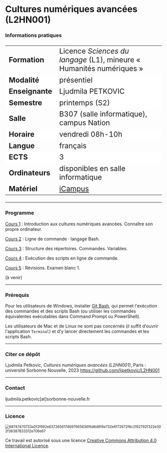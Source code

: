 # Cultures numériques avancées (L2HN001)

### Informations pratiques

<table align="center" style="font-size: 23px;">
    <tr>
        <td align="left"><b>Formation</b></td>
        <td align="left">Licence <i>Sciences du langage</i> (L1), mineure « Humanités numériques »</td>
    </tr>
    <tr style="background-color: white;">
        <td align="left"><b>Modalité</b></td>
        <td align="left">présentiel</td>
    </tr>
    <tr style="background-color: white;">
        <td align="left"><b>Enseignante</b></td>
        <td align="left">Ljudmila PETKOVIC</td>
    </tr>
    <tr style="background-color: white;">
        <td align="left"><b>Semestre</b></td>
        <td align="left">printemps (S2)</td>
    </tr>
    <tr>
        <td align="left"><b>Salle</b></td>
        <td align="left">B307 (salle informatique), campus Nation</td>
    </tr>
    <tr style="background-color: white;">
        <td align="left"><b>Horaire</b></td>
        <td align="left">vendredi 08h-10h</td>
    </tr>
    <tr>
        <td align="left"><b>Langue</b></td>
        <td align="left">français</td>
     <tr style="background-color: white;">
        <td align="left"><b>ECTS</b></td>
        <td align="left">3</td>
    </tr>
    <tr>
        <td align="left"><b>Ordinateurs</b></td>
        <td align="left">disponibles en salle informatique</td>
    </tr>
    <tr>
        <td align="left"><b>Matériel</b></td>
        <td align="left"><a href="https://icampus.univ-paris3.fr/course/view.php?id=44401">iCampus</a></td>
    </tr>
    </tr>
</table>


---

### Programme

<a href="https://github.com/ljpetkovic/CNA_L2HN001/tree/main/cours_01_Intro_190124">Cours 1</a> : Introduction aux cultures numériques avancées. Connaître son propre ordinateur.

<a href="https://github.com/ljpetkovic/CNA_L2HN001/tree/main/cours_02_Bash_260124">Cours 2</a> : Ligne de commande · langage Bash.

<a href="https://github.com/ljpetkovic/CNA_L2HN001/tree/main/cours_03_Structure_020224">Cours 3</a> : Structure des répertoires. Commandes. Variables.

<a href="https://github.com/ljpetkovic/CNA_L2HN001/tree/main/cours_04_Scripts_090224">Cours 4</a> : Exécution des scripts en ligne de commande.

<a href="https://github.com/ljpetkovic/CNA_L2HN001/tree/main/cours_05_Revisions_160224">Cours 5</a> : Révisions. Examen blanc 1.

(à venir)

---

### Prérequis

Pour les utilisateurs de Windows, installer [Git Bash](https://git-scm.com/download/win), qui permet l'exécution des commandes et des scripts Bash (ou utiliser les commandes équivalentes exécutables dans Command Prompt ou PowerShell).

Les utilisateurs de Mac et de Linux ne sont pas concernés (il suffit d'ouvrir l'application `Terminal`) et d'y lancer directement les commandes et les scripts Bash.

---

### Citer ce dépôt

Ljudmila Petkovic, _Cultures numériques avancées (L2HN001)_, Paris : université Sorbonne Nouvelle, 2023 https://github.com/ljpetkovic/L2HN001

---

### Contact

ljudmila.petkovic[at]sorbonne-nouvelle.fr

---

### Licence

<img src="https://i.creativecommons.org/l/by-sa/4.0/88x31.png" alt="68747470733a2f2f692e6372656174697665636f6d6d6f6e732e6f72672f6c2f62792f322e302f38387833312e706e67" style="zoom:80%;" />

Ce travail est autorisé sous une licence [Creative Commons Attribution 4.0 International Licence](https://creativecommons.org/licenses/by-sa/4.0/deed.fr).
